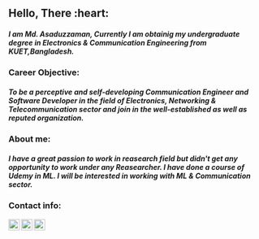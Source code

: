 <h2>Hello, There :heart:</h2>
<h5>I am <b>Md. Asaduzzaman,</b> Currently I am obtainig my undergraduate degree in Electronics & Communication Engineering from KUET,Bangladesh. </h5>
<h3>Career Objective:
    <h5>To be a perceptive and self-developing Communication Engineer and Software Developer in the field of Electronics, Networking & Telecommunication sector and join in the well-established as well as reputed organization.</h5>
</h3>
<h3>About me:
    <h5>I have a great passion to work in reasearch field but didn't get any opportunity to work under any Reasearcher. I have done a course of Udemy in ML. I will be interested in working with ML & Communication sector.</h5>
</h3>
<h3>Contact info:
<p>
<a href="https://www.linkedin.com/in/md-asaduzzaman-b5a45b18a/">
  <img align="left" alt="Asaduzzaman-linkedin" width="22px" src="https://cdn.jsdelivr.net/npm/simple-icons@v3/icons/linkedin.svg">
</a>
<a href="https://www.facebook.com/asaduzzaman.shourav.5/">
  <img align="left" alt="Asasuzzaman" width="22px" src="https://cdn.jsdelivr.net/npm/simple-icons@v3/icons/facebook.svg">
</a>
<a href = "asaduzzaman1709047@stud.kuet.ac.bd">
  <img align="left" alt="Asaduzzaman" width="22px" src="https://cdn.jsdelivr.net/npm/simple-icons@v3/icons/email.svg">
</a>
</p>
</h3>

